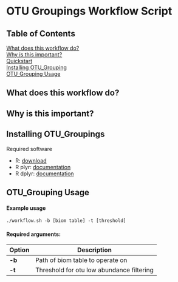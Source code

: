 # OTU Groupings Workflow Script

## Table of Contents

[What does this workflow do?](#intro)    
[Why is this important?](#importance)       
[Quickstart](#quickstart)    
[Installing OTU_Grouping](#install)    
[OTU_Grouping Usage](#usage)      

## <a name="intro"></a>What does this workflow do?

## <a name="importance"></a>Why is this important?

## <a name="install"></a>Installing OTU_Groupings

Required software
+ R: [download](https://cran.r-project.org/)
+ R plyr: [documentation](https://cran.r-project.org/web/packages/plyr/index.html)
+ R dplyr: [documentation](https://cran.r-project.org/web/packages/dplyr/index.html) 

## <a name="usage"></a><a name="quickstart"></a>OTU_Grouping Usage

#### Example usage

```
./workflow.sh -b [biom table] -t [threshold]
```

#### Required arguments:

| Option     | Description                                     |
|------------|-------------------------------------------------|
| **-b**   | Path of biom table to operate on           |
| **-t**   | Threshold for otu low abundance filtering |
